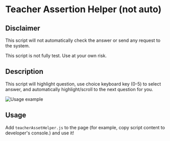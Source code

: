 # Teacher Assertion Helper (not auto)
## Disclaimer

This script will not automatically check the answer or send any request to the system.

This script is not fully test. Use at your own risk.

## Description

This script will highlight question, use choice keyboard key (0-5) to select answer, and automatically highlight/scroll to the next question for you.

![Usage example](https://i.imgur.com/iKs0q3D.png)

## Usage
Add `teacherAssetHelper.js` to the page (for example, copy script content to developer's console.) and use it!
